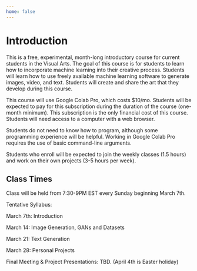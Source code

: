 ```yaml
---
home: false
---
```

# Introduction

This is a free, experimental, month-long introductory course for current students in the Visual Arts.  The goal of this course is for students to learn how to incorporate machine learning into their creative process. Students will learn how to use freely available machine learning software to generate images, video, and text.  Students will create and share the art that they develop during this course.

This course will use Google Colab Pro, which costs $10/mo.  Students will be expected to pay for this subscription during the duration of the course (one-month minimum).  This subscription is the only financial cost of this course.  Students will need access to a computer with a web browser.

Students do not need to know how to program, although some programming experience will be helpful.  Working in Google Colab Pro requires the use of basic command-line arguments.

Students who enroll will be expected to join the weekly classes (1.5 hours) and work on their own projects (3-5 hours per week).
## Class Times

Class will be held from 7:30-9PM EST every Sunday beginning March 7th.

Tentative Syllabus:

March 7th: Introduction

March 14: Image Generation, GANs and Datasets

March 21: Text Generation

March 28: Personal Projects

Final Meeting & Project Presentations: TBD.  (April 4th is Easter holiday)
